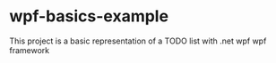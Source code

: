 # wpf-basics-example
This project is a basic representation of a TODO list with .net wpf wpf framework
